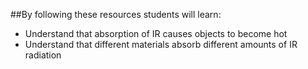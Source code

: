 ##By following these resources students will learn:

- Understand that absorption of IR causes objects to become hot 
- Understand that different materials absorb different amounts of IR radiation 
 

